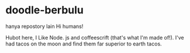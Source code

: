 # doodle-berbulu
hanya repostory lain
Hi humans!

Hubot here, I Like Node. js and coffeescrift (that's what I'm made of!).
I've had tacos on the moon and find them far superior to earth tacos.
